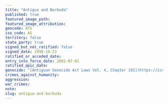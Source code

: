 ```yaml
---
title: "Antigua and Barbuda"
published: true
featured_image_path:
featured_image_attribution:
geocode: ATG
iso_code: AG
territory: false
state_party: true
signed_but_not_ratified: false
signed_date: 1998-10-23
ratified_or_acceded_date:
entry_into_force_date: 2002-07-01
ratified_apic_date:
genocide: "[Antiguan Genocide Act Laws Vol. 4, Chapter 191](https://iccdb.hrlc.net/data/doc/512/)"
crimes_against_humanity:
aggression:
war_crimes:
note:
slug: antigua-and-barbuda
---
```

